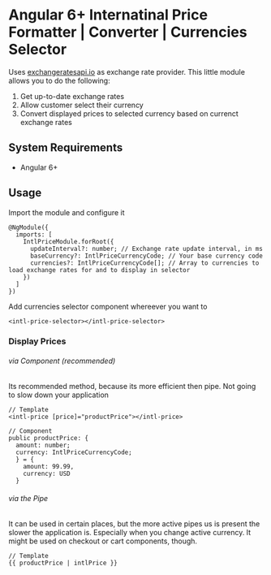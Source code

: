 # Angular 6+ Internatinal Price Formatter | Converter | Currencies Selector

Uses [exchangeratesapi.io](https://exchangeratesapi.io/) as exchange rate provider. This little module allows you to do the following:
1. Get up-to-date exchange rates
2. Allow customer select their currency
3. Convert displayed prices to selected currency based on currenct exchange rates


## System Requirements

* Angular 6+

## Usage

Import the module and configure it

```
@NgModule({
  imports: [
    IntlPriceModule.forRoot({
      updateInterval?: number; // Exchange rate update interval, in ms
      baseCurrency?: IntlPriceCurrencyCode; // Your base currency code
      currencies?: IntlPriceCurrencyCode[]; // Array to currencies to load exchange rates for and to display in selector
    })
  ]
})
```

Add currencies selector component whereever you want to

```
<intl-price-selector></intl-price-selector>
```


### Display Prices

###### via Component (recommended)

Its recommended method, because its more efficient then pipe. Not going to slow down your application

```
// Template
<intl-price [price]="productPrice"></intl-price>

// Component
public productPrice: {
  amount: number;
  currency: IntlPriceCurrencyCode;
  } = {
    amount: 99.99,
    currency: USD
  }
```

###### via the Pipe

It can be used in certain places, but the more active pipes us is present the slower the application is. Especially when you change active currency.
It might be used on checkout or cart components, though.

```
// Template
{{ productPrice | intlPrice }}
```
